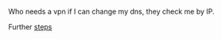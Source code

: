 Who needs a vpn if I can change my dns, they check me by IP.         

Further [steps](https://www.quora.com/Could-blockchain-replace-DNS/answer/Daniel-Ly)
